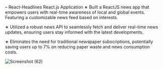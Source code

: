 – React-Headlines 
React.js Application
∗ Built a ReactJS news app that empowers users with real-time awareness of local and global events. Featuring a
customizable news feed based on interests.

∗ Utilized a robust news API to seamlessly fetch and deliver real-time news updates, ensuring users stay informed with
the latest developments.

∗ Eliminates the need for traditional newspaper subscriptions, potentially saving users up to 7% on reducing paper
waste and news consumption costs.

![Screenshot (62)](https://github.com/user-attachments/assets/69b06d5c-18f3-457e-b855-44eccadb3505)
